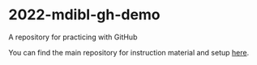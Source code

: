 # 2022-mdibl-gh-demo

A repository for practicing with GitHub

You can find the main repository for instruction material and setup [here](https://github.com/jaclyn-taroni/2022-mdibl-fair/).
